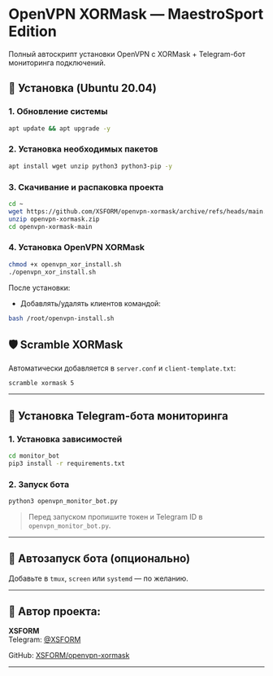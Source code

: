 
# OpenVPN XORMask — MaestroSport Edition

Полный автоскрипт установки OpenVPN с XORMask + Telegram-бот мониторинга подключений.

## 🚀 Установка (Ubuntu 20.04)

### 1. Обновление системы
```bash
apt update && apt upgrade -y
```

### 2. Установка необходимых пакетов
```bash
apt install wget unzip python3 python3-pip -y
```

### 3. Скачивание и распаковка проекта
```bash
cd ~
wget https://github.com/XSFORM/openvpn-xormask/archive/refs/heads/main.zip -O openvpn-xormask.zip
unzip openvpn-xormask.zip
cd openvpn-xormask-main
```

### 4. Установка OpenVPN XORMask
```bash
chmod +x openvpn_xor_install.sh
./openvpn_xor_install.sh
```
После установки:
- Добавлять/удалять клиентов командой:
```bash
bash /root/openvpn-install.sh
```

## 🛡 Scramble XORMask
Автоматически добавляется в `server.conf` и `client-template.txt`:
```
scramble xormask 5
```

---

## 🤖 Установка Telegram-бота мониторинга

### 1. Установка зависимостей
```bash
cd monitor_bot
pip3 install -r requirements.txt
```

### 2. Запуск бота
```bash
python3 openvpn_monitor_bot.py
```

> Перед запуском пропишите токен и Telegram ID в `openvpn_monitor_bot.py`.

---

## 🔁 Автозапуск бота (опционально)
Добавьте в `tmux`, `screen` или `systemd` — по желанию.

---

## 👤 Автор проекта:
**XSFORM**  
Telegram: [@XSFORM](https://t.me/XSFORM)

GitHub: [XSFORM/openvpn-xormask](https://github.com/XSFORM/openvpn-xormask)

---
